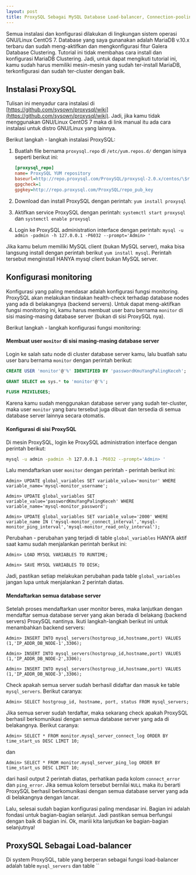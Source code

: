 ```yaml
---
layout: post
title: ProxySQL Sebagai MySQL Database Load-balancer, Connection-pooling, dan Query Routing
---
```


Semua instalasi dan konfigurasi dilakukan di lingkungan sistem operasi GNU/Linux CentOS 7. Database yang saya gunanakan 
adalah MariaDB v.10.x terbaru dan sudah meng-aktifkan dan mengkonfigurasi fitur Galera Database Clustering. Tutorial ini 
tidak membahas cara install dan konfigurasi MariaDB Clustering. Jadi, untuk dapat mengikuti tutorial ini, kamu sudah harus
memiliki mesin-mesin yang sudah ter-install MariaDB, terkonfigurasi dan sudah ter-cluster dengan baik.

## Instalasi ProxySQL

Tulisan ini menyadur cara instalasi di [https://github.com/sysown/proxysql/wiki](https://github.com/sysown/proxysql/wiki). 
Jadi, jika kamu tidak menggunakan GNU/Linux CentOS 7 maka di link manual itu ada cara instalasi untuk distro GNU/Linux yang 
lainnya.

<!--more-->

Berikut langkah - langkah instalasi ProxySQL:

1. Buatlah file bernama `proxysql.repo` di `/etc/yum.repos.d/` dengan isinya seperti berikut ini:

    ```ini
    [proxysql_repo]
    name= ProxySQL YUM repository
    baseurl=http://repo.proxysql.com/ProxySQL/proxysql-2.0.x/centos/\$releasever
    gpgcheck=1
    gpgkey=http://repo.proxysql.com/ProxySQL/repo_pub_key
    ```

2. Download dan install ProxySQL dengan perintah: `yum install proxysql`

3. Aktifkan service ProxySQL dengan perintah: `systemctl start proxysql` dan `systemctl enable proxysql`

4. Login ke ProxySQL administration interface dengan perintah: `mysql -u admin -padmin -h 127.0.0.1 -P6032 --prompt='Admin> '`

Jika kamu belum memiliki MySQL client (bukan MySQL server), maka bisa langsung install dengan perintah berikut `yum install mysql`. 
Perintah tersebut menginstall HANYA mysql client bukan MySQL server.

## Konfigurasi monitoring

Konfigurasi yang paling mendasar adalah konfigurasi fungsi monitoring. ProxySQL akan melakukan tindakan health-check terhadap
database nodes yang ada di belakangnya (backend servers). Untuk dapat meng-aktifkan fungsi monitoring ini, kamu harus 
membuat user baru bernama `monitor` di sisi masing-masing database server (bukan di sisi ProxySQL nya).

Berikut langkah - langkah konfigurasi fungsi monitoring:

#### Membuat user `monitor` di sisi masing-masing database server

Login ke salah satu node di cluster database server kamu, lalu buatlah satu user baru bernama `monitor` dengan perintah 
berikut: 

```sql
CREATE USER 'monitor'@'%' IDENTIFIED BY 'passwordKmuYangPalingKeceh';

GRANT SELECT on sys.* to 'monitor'@'%';

FLUSH PRIVILEGES;
```

Karena kamu sudah menggunakan database server yang sudah ter-cluster, maka user `monitor` yang baru tersebut juga dibuat dan 
tersedia di semua database server lainnya secara otomatis.

#### Konfigurasi di sisi ProxySQL

Di mesin ProxySQL, login ke ProxySQL administration interface dengan perintah berikut:

```sh
mysql -u admin -padmin -h 127.0.0.1 -P6032 --prompt='Admin> '
```

Lalu mendaftarkan user `monitor` dengan perintah - perintah berikut ini:

```
Admin> UPDATE global_variables SET variable_value='monitor' WHERE variable_name='mysql-monitor_username';

Admin> UPDATE global_variables SET variable_value='passwordKmuYangPalingKeceh' WHERE variable_name='mysql-monitor_password';

Admin> UPDATE global_variables SET variable_value='2000' WHERE variable_name IN ('mysql-monitor_connect_interval','mysql-monitor_ping_interval','mysql-monitor_read_only_interval');
```

Perubahan - perubahan yang terjadi di table `global_variables` HANYA aktif saat kamu sudah menjalankan perintah berikut ini:

```
Admin> LOAD MYSQL VARIABLES TO RUNTIME;

Admin> SAVE MYSQL VARIABLES TO DISK;
```

Jadi, pastikan setiap melakukan perubahan pada table `global_variables` jangan lupa untuk menjalankan 2 perintah diatas.

#### Mendaftarkan semua database server

Setelah proses mendaftarkan user monitor beres, maka lanjutkan dengan mendaftar semua database server yang akan berada di 
belakang (backend servers) ProxySQL nantinya. Ikuti langkah-langkah berikut ini untuk menambahkan backend servers:

```
Admin> INSERT INTO mysql_servers(hostgroup_id,hostname,port) VALUES (1,'IP_ADDR_DB_NODE-1',3306);

Admin> INSERT INTO mysql_servers(hostgroup_id,hostname,port) VALUES (1,'IP_ADDR_DB_NODE-2',3306);

Admin> INSERT INTO mysql_servers(hostgroup_id,hostname,port) VALUES (1,'IP_ADDR_DB_NODE-3',3306);
```

Check apakah semua server sudah berhasil didaftar dan masuk ke table `mysql_servers`. Berikut caranya:

```
Admin> SELECT hostgroup_id, hostname, port, status FROM mysql_servers;
```

Jika semua server sudah terdaftar, maka sekarang check apakah ProxySQL berhasil berkomunikasi dengan semua database server
yang ada di belakangnya. Berikut caranya:

```
Admin> SELECT * FROM monitor.mysql_server_connect_log ORDER BY time_start_us DESC LIMIT 10;
```

dan

```
Admin> SELECT * FROM monitor.mysql_server_ping_log ORDER BY time_start_us DESC LIMIT 10;
```

dari hasil output 2 perintah diatas, perhatikan pada kolom `connect_error` dan `ping_error`. Jika semua kolom tersebut 
bernilai `NULL` maka itu berarti ProxySQL berhasil berkomunikasi dengan semua database server yang ada di belakangnya dengan
lancar.

Lalu, selesai sudah bagian konfigurasi paling mendasar ini. Bagian ini adalah fondasi untuk bagian-bagian selanjut. Jadi
pastikan semua berfungsi dengan baik di bagian ini. Ok, mariii kita lanjutkan ke bagian-bagian selanjutnya!

## ProxySQL Sebagai Load-balancer

Di system ProxySQL, table yang berperan sebagai fungsi load-balancer adalah table `mysql_servers` dan table ``




